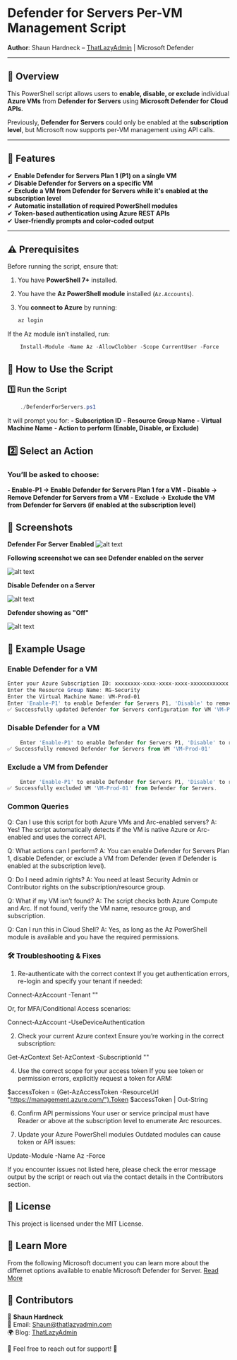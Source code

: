 # Defender for Servers Per-VM Management Script

**Author**: Shaun Hardneck – [ThatLazyAdmin](https://www.thatlazyadmin.com) | Microsoft Defender 

---

## 📌 Overview

This PowerShell script allows users to **enable, disable, or exclude** individual **Azure VMs** from **Defender for Servers** using **Microsoft Defender for Cloud APIs**.

Previously, **Defender for Servers** could only be enabled at the **subscription level**, but Microsoft now supports per-VM management using API calls.

---

## 🚀 Features

✔ **Enable Defender for Servers Plan 1 (P1) on a single VM**  
✔ **Disable Defender for Servers on a specific VM**  
✔ **Exclude a VM from Defender for Servers while it's enabled at the subscription level**  
✔ **Automatic installation of required PowerShell modules**  
✔ **Token-based authentication using Azure REST APIs**  
✔ **User-friendly prompts and color-coded output**  

---

## ⚠ Prerequisites

Before running the script, ensure that:

1. You have **PowerShell 7+** installed.
2. You have the **Az PowerShell module** installed (`Az.Accounts`).
3. You **connect to Azure** by running:

   ```powershell
   az login
    ```
If the Az module isn’t installed, run:

```powershell
    Install-Module -Name Az -AllowClobber -Scope CurrentUser -Force
```

## 📌 How to Use the Script
### 1️⃣ Run the Script

```powershell
    ./DefenderForServers.ps1
```

It will prompt you for:
 **- Subscription ID**
 **- Resource Group Name**
 **- Virtual Machine Name**
 **- Action to perform (Enable, Disable, or Exclude)**

## 2️⃣ Select an Action
### You’ll be asked to choose:
**- Enable-P1 → Enable Defender for Servers Plan 1 for a VM**
**- Disable → Remove Defender for Servers from a VM**
**- Exclude → Exclude the VM from Defender for Servers (if enabled at the subscription level)**

## 📸 Screenshots

**Defender For Server Enabled**
![alt text](https://github.com/thatlazyadmin/DeathStarScriptHub/blob/main/Defender-For-Cloud/DefenderForServerIndividualEnablement/Enable-DefenderServerP1-01.png)

**Following screenshot we can see Defender enabled on the server**

![alt text](https://github.com/thatlazyadmin/DeathStarScriptHub/blob/main/Defender-For-Cloud/DefenderForServerIndividualEnablement/Enable-DefenderServerP1-02.png)

**Disable Defender on a Server**

![alt text](https://github.com/thatlazyadmin/DeathStarScriptHub/blob/main/Defender-For-Cloud/DefenderForServerIndividualEnablement/disable-DefenderforServerPerServer-01.png)

**Defender showing as "Off"**

![alt text](https://github.com/thatlazyadmin/DeathStarScriptHub/blob/main/Defender-For-Cloud/DefenderForServerIndividualEnablement/DefenderServer-Disabled-02.png)

## 📌 Example Usage
### Enable Defender for a VM

```powershell
Enter your Azure Subscription ID: xxxxxxxx-xxxx-xxxx-xxxx-xxxxxxxxxxxx
Enter the Resource Group Name: RG-Security
Enter the Virtual Machine Name: VM-Prod-01
Enter 'Enable-P1' to enable Defender for Servers P1, 'Disable' to remove Defender protection, or 'Exclude' to exclude this VM if Defender is set at the subscription level: Enable-P1
✅ Successfully updated Defender for Servers configuration for VM 'VM-Prod-01'
```

### Disable Defender for a VM

```powershell
    Enter 'Enable-P1' to enable Defender for Servers P1, 'Disable' to remove Defender protection, or 'Exclude' to exclude this VM if Defender is set at the subscription level: Disable
✅ Successfully removed Defender for Servers from VM 'VM-Prod-01'
```

### Exclude a VM from Defender

```powershell
    Enter 'Enable-P1' to enable Defender for Servers P1, 'Disable' to remove Defender protection, or 'Exclude' to exclude this VM if Defender is set at the subscription level: Exclude
✅ Successfully excluded VM 'VM-Prod-01' from Defender for Servers.
```
### Common Queries
Q: Can I use this script for both Azure VMs and Arc-enabled servers?
A: Yes! The script automatically detects if the VM is native Azure or Arc-enabled and uses the correct API.

Q: What actions can I perform?
A: You can enable Defender for Servers Plan 1, disable Defender, or exclude a VM from Defender (even if Defender is enabled at the subscription level).

Q: Do I need admin rights?
A: You need at least Security Admin or Contributor rights on the subscription/resource group.

Q: What if my VM isn’t found?
A: The script checks both Azure Compute and Arc. If not found, verify the VM name, resource group, and subscription.

Q: Can I run this in Cloud Shell?
A: Yes, as long as the Az PowerShell module is available and you have the required permissions.

### 🛠️ Troubleshooting & Fixes
1. Re-authenticate with the correct context
If you get authentication errors, re-login and specify your tenant if needed:

Connect-AzAccount -Tenant "<your-tenant-id>"

Or, for MFA/Conditional Access scenarios:

Connect-AzAccount -UseDeviceAuthentication

2. Check your current Azure context
Ensure you’re working in the correct subscription:

Get-AzContext
Set-AzContext -SubscriptionId "<your-subscription-id>"

4. Use the correct scope for your access token
If you see token or permission errors, explicitly request a token for ARM:

$accessToken = (Get-AzAccessToken -ResourceUrl "https://management.azure.com/").Token
$accessToken | Out-String

6. Confirm API permissions
Your user or service principal must have Reader or above at the subscription level to enumerate Arc resources.

8. Update your Azure PowerShell modules
Outdated modules can cause token or API issues:

Update-Module -Name Az -Force

If you encounter issues not listed here, please check the error message output by the script or reach out via the contact details in the Contributors section.

## 📜 License

This project is licensed under the MIT License.

## 📜 Learn More

From the following Microsoft document you can learn more about the differnet options available to enable Microsoft Defender for Server.
[Read More](https://learn.microsoft.com/en-us/azure/defender-for-cloud/plan-defender-for-servers-select-plan)

## 📌 Contributors

👤 **Shaun Hardneck**  
📧 Email: [Shaun@thatlazyadmin.com](mailto:Shaun@thatlazyadmin.com)  
🌍 Blog: [ThatLazyAdmin](https://www.thatlazyadmin.com)  

🔗 Feel free to reach out for support! 🚀

